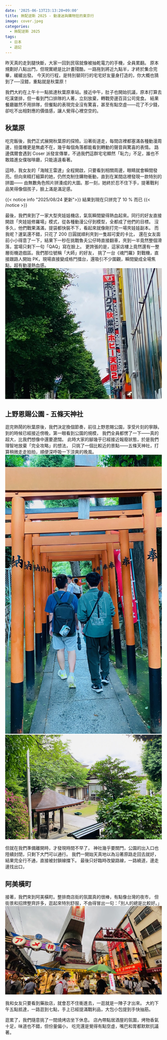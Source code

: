 ```yaml
---
date: '2025-06-13T23:13:20+09:00'
title: 揪配逆斯 2025 - 動漫迷與購物狂的東京行
image: cover.jpeg
categories:
  - 揪配逆斯 2025
tags:
  - 日本
  - 遊記
---
```


昨天真的走到腿快斷，大家一回到民宿就像被抽乾電力的手機，全員累翻。
原本規劃好八點出門，但現實總是比計畫殘酷，一路拖到將近九點半，才終於集合完畢，緩緩出發。
今天的行程，是特別替同行的宅宅好友量身打造的，你大概也猜到了──沒錯，重點就是秋葉原！

我們大約在上午十一點抵達秋葉原車站。接近中午，肚子也開始抗議，原本打算去吃漢堡排，但一看到門口排隊的人著，立刻放棄，轉戰旁邊百貨公司覓食。
結果餐廳雖然不用排隊，但餐點的表現完全沒有驚喜，甚至有點空虛——花了不少錢，卻吃不出相對應的價值感，讓人覺得心裡空空的。


## 秋葉原

吃完飯後，我們正式展開秋葉原的探險。沿著街道走，每間店裡都塞滿各種動漫周邊，扭蛋機更是無處不在，幾乎每個角落都能看到轉動的聲音與驚喜的表情。
路邊偶爾會遇到 Coser 派發宣傳單，不過我們這群宅宅顯然「恥力」不足，誰也不敢踏進女僕咖啡廳，只能遠遠看著。

這時，我女友的「海賊王雷達」全程開啟，只要看到相關周邊，眼睛就會瞬間發亮。但向來精打細算的她，仍然克制住購物衝動，直到在某間店裡發現一款特別的拼圖——
由無數角色照片拼湊成的大圖。那一刻，她終於忍不住下手，提著戰利品笑得像個孩子，臉上滿是滿足感。

{{< notice info "2025/08/24 更新">}}
結果到現在只拼完了 10 % 而已
{{< /notice >}}

最後，我們來到了一家大型夾娃娃機店，氣氛瞬間變得熱血起來。同行的好友直接開啟「夾娃娃修羅場」模式，從各種動漫公仔到模型，全都成了他們的目標。
沒多久，他們戰果滿滿，提袋都快裝不下，看起來就像剛打完一場夾娃娃副本。
而我呢？運氣還不錯，只花了 200 日圓就順利夾到一隻超可愛的卡比，
還在女友面前小小得意了一下，結果下一秒在挑戰魯夫公仔時直接翻車，夾到一半竟然整個滑落，當場只剩下一句「QAQ」寫在臉上。
更誇張的是，這家店樓上竟然還有一整層街機遊戲區。我們那位號稱「大師」的好友，
挑了一台《魂鬥羅》對戰機，直接跟路人開始 PK，現場直接變成格鬥擂台，還吸引不少圍觀，瞬間變成全場焦點，超有動漫熱血感。
![Akihabara](Akihabaro.jpeg)


## 上野恩賜公園 - 五條天神社

逛完熱鬧的秋葉原後，我們決定換個節奏，前往上野恩賜公園，享受片刻的寧靜。
到的時候已經接近傍晚，第一眼看到公園的規模，
我們全員都愣了一下——真的超大，比我們想像中還要遼闊。
此時大家的腳幾乎已經接近報廢狀態，於是我們理智地放棄「完全攻略」的想法，
只挑了一個比較近的景點——五條天神社，打算稍微走走拍拍，順便深呼吸一下涼爽的晚風。
![Gojoten](Gojoten.jpeg)
![Gojoten](Gojoten1.jpeg)

但就在我們準備離開時，才發現時間不早了，
神社幾乎要關門，公園的出入口也陸續封閉，只剩下大門可以通行。
我們一開始天真地以為沿著原路走回去就好，結果完全行不通，直接被封鎖線擋下。
最後只好臨時改變路線，一路繞道，邊走邊找出口，


## 阿美橫町
接著，我們來到阿美橫町。整排商店街的氛圍真的很棒，有點像台灣的夜市，
但街景和招牌整齊許多，逛起來特別舒服，不由得冒出一句：「別人的總是比較好。」
![Ameyoko](cover.jpeg)

我和女友只要看到藥妝店，就會忍不住衝進去，一逛就是一陣子才出來。
大約下午五點抵達，一路逛到七點，手上已經提滿戰利品，大包小包提到手快抽筋。

逛累了，我們隨意挑了一間燒烤店坐下休息。
店內帶點居酒屋的氛圍，烤物香氣十足，味道也不錯，但份量偏小，
吃完還是覺得有點空虛，嘴巴和胃都默默抗議著。




